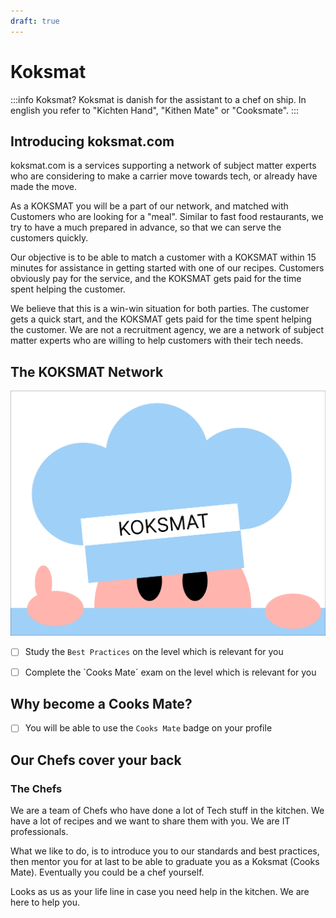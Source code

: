 ```yaml
---
draft: true
---
```

# Koksmat

:::info Koksmat?
Koksmat is danish for the assistant to a chef on ship. In english you refer to "Kichten Hand", "Kithen Mate" or "Cooksmate".
:::
## Introducing koksmat.com 
koksmat.com is a services supporting a network of subject matter experts who are considering to make a carrier move towards tech, or already have made the move. 

As a KOKSMAT you will  be a part of our network, and matched with Customers who are looking for a "meal". Similar to fast food restaurants, we try to have a much prepared in advance, so that we can serve the customers quickly. 

Our objective is to be able to match a customer with a KOKSMAT within 15 minutes for assistance in getting started with one of our recipes.  Customers obviously pay for the service, and the KOKSMAT gets paid for the time spent helping the customer.

We believe that this is a win-win situation for both parties. The customer gets a quick start, and the KOKSMAT gets paid for the time spent helping the customer. We are not a recruitment agency, we are a network of subject matter experts who are willing to help customers with their tech needs.



## The KOKSMAT Network






![](./koksmat%20icon.svg)

- [ ] Study the `Best Practices` on the level which is relevant for you
- [ ] Complete the `Cooks Mate´ exam on the level which is relevant for you


## Why become a Cooks Mate?

- [ ] You will be able to use the `Cooks Mate` badge on your profile

## Our Chefs cover your back


### The Chefs 
We are a team of Chefs who have done a lot of Tech stuff in the kitchen. We have a lot of recipes and we want to share them with you. We are IT professionals.

What we like to do, is to introduce you to our standards and best practices, then mentor you for at last to be able to graduate you as a Koksmat (Cooks Mate). Eventually you could be a chef yourself.

Looks as us as your life line in case you need help in the kitchen. We are here to help you.